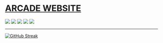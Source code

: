 # <a target="_blank" href="https://www.arcade-project.ml/">ARCADE WEBSITE</a>
<a target="_blank" href="https://github.com/Itsoon-xyz/ARCADE"><img src="https://img.shields.io/badge/ARCADE Repository-2b2b2b?style=for-the-badge&logo=Github&logoColor=white"></a> <a target="_blank" href="https://twitter.com/Itsoon_xyz"><img src="https://img.shields.io/badge/Twitter-1a8cd8?style=for-the-badge&logo=Twitter&logoColor=white"></a> <a target="_blank" href="https://discord.gg/ejJmR5Y9YC"><img src="https://img.shields.io/badge/Discord-0f1ba1?style=for-the-badge&logo=Discord&logoColor=white"></a> <img src="https://img.shields.io/badge/youtube-ff1a1a?style=for-the-badge&logo=youtube&logoColor=white"> ![](https://komarev.com/ghpvc/?username=Itsoon-xyz&style=for-the-badge)



---

[![GitHub Streak](https://github-readme-streak-stats.herokuapp.com?user=Itsoon-xyz&theme=violet-punch&hide_border=true&border_radius=12)](https://git.io/streak-stats)
